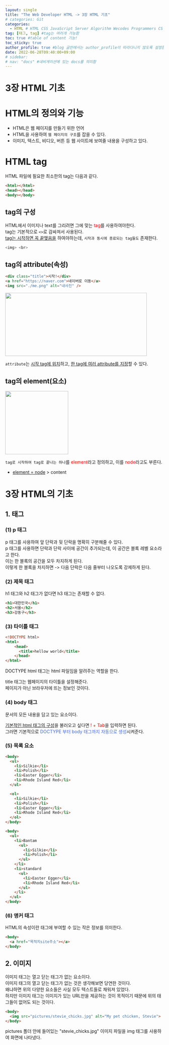 ```yaml
---
layout: single
title: "The Web Developer HTML -> 3장 HTML 기초"
# categories: Git
categories:
  - HTML # HTML CSS JavaScript Server Algorithm Wecodes Programmers CS Github Blog
tag: [태그, tag] #tag는 여러개 가능함
toc: true #table of content 기능!
toc_sticky: true
author_profile: true #blog 글안에서는 author_profile이 따라다니지 않도록 설정함
date: 2022-06-28T09:40:00+09:00
# sidebar:
# nav: "docs" #네비게이션에 있는 docs를 의미함
---
```

# 3장 HTML 기초

# HTML의 정의와 기능

- HTML은 웹 페이지를 만들기 위한 언어
- HTML을 사용하여 `웹 페이지의 구조`를 잡을 수 있다.
- 이미지, 텍스트, 비디오, 버튼 등 웹 사이트에 보여줄 내용을 구성하고 있다.

# HTML tag

HTML 파일에 필요한 최소한의 tag는 다음과 같다.

```html
<html></html>
<head></head>
<body></body>
```

## tag의 구성

HTML에서 이미지나 text를 그리려면 그에 맞는 <span style="color:red">tag</span>를 사용하여야한다.  
tag는 기본적으로 `<>`로 감싸져서 사용된다.  
<u>tag는 시작하면 꼭 끝맺음을</u> 하여야하는데, `시작과 동시에 종료되는 tag들도` 존재한다.

```bash
<img> <br>
```

## tag의 attribute(속성)

```html
<div class="title">시작!</div>
<a href="https://naver.com">네이버로 이동</a>
<img src="./me.png" alt="내사진" />
```

<img src="https://user-images.githubusercontent.com/87808288/152677335-5d01e2bf-0327-4d6f-ba00-a34c18b3888a.png" width="450" height="200">

`attribute`는 <u>시작 tag에 위치</u>하고, <u>한 tag에 여러 attribute를 지정</u>할 수 있다.

## tag의 element(요소)

<img src="https://user-images.githubusercontent.com/87808288/152675115-dfa6c37f-4064-45b1-bb85-6a3b291e3d0b.png" width="200" height="200">

`tag로 시작하여 tag로 끝나는 하나`를 <span style="color:red">element</span>라고 정의하고, 이를 <span style="color:red">node</span>라고도 부른다.

- <u>element = node</u> > content

# 3장 HTML의 기초
## 1. 태그
### (1) p 태그
p 태그를 사용하여 앞 단락과 뒷 단락을 명확히 구분해줄 수 있다.  
p 태그를 사용하면 단락과 단락 사이에 공간이 추가되는데, 이 공간은 블록 레벨 요소라고 한다.  
이는 한 블록의 공간을 모두 차지하게 된다.  
이렇게 한 블록을 차지하면 -> 다음 단락은 다음 줄부터 나오도록 강제하게 된다.  

### (2) 제목 태그
h1 태그와 h2 태그가 없다면 h3 태그는 존재할 수 없다.  

```html
<h1>대한민국</h1>
<h2>서울</h2>
<h3>강동구</h3>
```

### (3) 타이틀 태그
```html
<!DOCTYPE html>
<html>
    <head>
      <title>hellow world</title>
    </head>
</html>
```

DOCTYPE html 태그는 html 파일임을 알려주는 역할을 한다.  

title 태그는 웹페이지의 타이틀을 설정해준다.  
페이지가 아닌 브라우저에 뜨는 정보인 것이다.  

### (4) body 태그
문서의 모든 내용을 담고 있는 요소이다.  

<u>기본적인 html 태그의 구성</u>을 불러오고 싶다면 <span style="color:red">! + Tab</span>을 입력하면 된다.  
그러면 기본적으로 <span style="color:royalblue">DOCTYPE 부터 body 태그까지 자동으로 생성</span>시켜준다.  

### (5) 목록 요소
```html
<body>
  <ul>
    <li>Silkie</li>
    <li>Polish</li>
    <li>Easter Egger</li>
    <li>Rhode Island Red</li>
  </ul>

  <ol>
    <li>Silkie</li>
    <li>Polish</li>
    <li>Easter Egger</li>
    <li>Rhode Island Red</li>
  </ol>
</body>
```

```html
<body>
  <ul>
    <li>Bantam
      <ul>
        <li>Silkie</li>
        <li>Polish</li>
      </ul>
    </li>
    <li>standard
      <ul>
        <li>Easter Egger</li>
        <li>Rhode Island Red</li>
      </ul>
    </li>
  </ul>
</body>
```

### (6) 앵커 태그
HTML의 속성이란 태그에 부여할 수 있는 작은 정보를 의미한다.  

```html
<body>
  <a href="목적지site주소"></a>
</body>
```

## 2. 이미지
이미지 태그는 열고 닫는 태그가 없는 요소이다.  
이미지 태그의 열고 닫는 태그가 없는 것은 생각해보면 당연한 것이다.  
왜냐하면 위의 다양한 요소들은 사실 모두 텍스트들로 채워져 있었다.  
하지만 이미지 태그는 이미지가 있는 URL만을 제공하는 것이 목적이기 때문에 위의 태그들이 없어도 되는 것이다.  

```html
<body>
  <img src="pictures/stevie_chicks.jpg" alt="My pet chicken, Stevie">
</body>
```

pictures 폴더 안에 들어있는 "stevie_chicks.jpg" 이미지 파일을 img 태그를 사용하여 화면에 나타냈다.  



<!-- <span style="color:royalblue"> -->

<!-- ### 2. Link 넣기

```

유형 1: (설명어를 입력) : [gunhee's coding blog](https://gunhee-jeong.github.io/)
유형 2: (URL 자동연결) : <https://gunhee-jeong.github.io/>
유형 3: (동일 파일 내 '문단으로 이동') : [1. Header로 이동](###-1-header)

```

유형 1: (설명어를 입력) : [gunhee's coding blog](https://gunhee-jeong.github.io/)
유형 2: (URL 자동연결) : <https://gunhee-jeong.github.io/>
유형 3: (동일 파일 내 '문단으로 이동') : [1. Header로 이동](#1-header)
유형 3의 방법

1. 특수문자를 제거
2. 스페이스는 -로 바꾸고
3. 대문자는 소문자로!
   그래서 ### 1. Header -> #1-header

## Link: [google][https://www.google.com/]

### 3. 수평선

```

---

```

---

### 4. 라인 바꾸기

```

스페이스바를 2번 눌러주면 다음칸으로
이동할 수 있어요!

```

---

스페이스바를 2번 눌러주면
다음칸으로 이동할 수 있어요!

### 5. list 만들기

```

1. 1번
2. 2번
3. 3번

- 순서없는 list
  - 순서없는 list
    - 순서없는 list

```

1. 1번
2. 2번
3. 3번

- 순서없는 list
  - 순서없는 list
    - 순서없는 list

---

### 6. font 관련

```

**진하게** -> 볼드
_기울여서_ -> 이탤릭체
~~취소선~~ -> 취소선

<ul>밑줄넣기</ul> -> 밑줄
<span style="color:red">빨간 글씨</span> -> 글자색
이것이 `인라인` 입니다 -> 인라인 코드
```

**진하게** -> 볼드
_기울여서_ -> 이탤릭체
~~취소선~~ -> 취소선
<u>밑줄넣기</u> -> 밑줄
<span style="color:red">빨간 글씨</span>
이것이 `인라인` 입니다 -> 인라인 코드

---

### 7. 인용구문

```
> coding
>
> > JavaScript
> >
> > > 내가 프짱!
```

> coding
>
> > JavaScript
> >
> > > 내가 프짱!

---

### 8. 이미지 삽입

```
유형1: ('사이즈를 조절' -> HTML 태그 사용) : <img src="https://gunhee-jeong.github.io/assets/images/blogLogo.png" width="300" height="200">
유형2: (이미지 삽입 후 -> 링크 걸기)
[![이미지](https://gunhee-jeong.github.io/assets/images/blogLogo/blogLogo.png)](https://gunhee-jeong.github.io/)
```

유형1: ('사이즈를 조절' -> HTML 태그 사용) : <img src="https://gunhee-jeong.github.io/assets/images/blogLogo.png" width="300" height="200">
유형2: (이미지 삽입 후 -> 링크 걸기)
[![이미지](https://gunhee-jeong.github.io/assets/images/blogLogo.png)](https://gunhee-jeong.github.io/)

### 9. 표 만들기

```
||국어|영어|
| :--- | ---: | :--: |
|건희 | 100점 | 100점
|철수 | 100점 | 100점
```

|      |  국어 | 영어  |
| :--- | ----: | :---: |
| 건희 | 100점 | 100점 |
| 철수 | 100점 | 100점 |

> - header를 넣고 싶은 경우 ---을 사용하고 :을 이용하여 정렬에 사용함!

### 10. 토글 만들기

```
<details>
<summary>여기를 누르세요</summary>
<div markdown="1">
숨겨진 내용
</div>
</details>
```

<details>
<summary>여기를 누르세요</summary>
<div markdown="1">
숨겨진 내용
</div>
</details> -->
